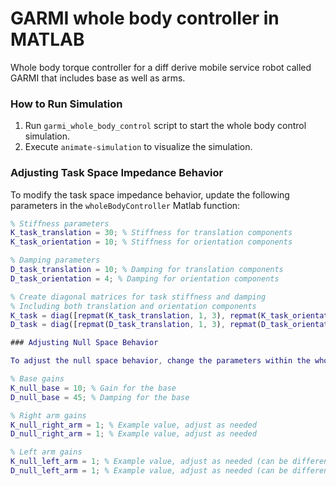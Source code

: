 
# GARMI whole body controller in MATLAB

Whole body torque controller for a diff derive mobile service robot called GARMI that includes base as well as arms. 

### How to Run Simulation

1. Run `garmi_whole_body_control` script to start the whole body control simulation.
2. Execute `animate-simulation` to visualize the simulation.

### Adjusting Task Space Impedance Behavior

To modify the task space impedance behavior, update the following parameters in the `wholeBodyController` Matlab function:

```matlab
% Stiffness parameters
K_task_translation = 30; % Stiffness for translation components
K_task_orientation = 10; % Stiffness for orientation components

% Damping parameters
D_task_translation = 10; % Damping for translation components
D_task_orientation = 4; % Damping for orientation components

% Create diagonal matrices for task stiffness and damping
% Including both translation and orientation components
K_task = diag([repmat(K_task_translation, 1, 3), repmat(K_task_orientation, 1, 3)]);
D_task = diag([repmat(D_task_translation, 1, 3), repmat(D_task_orientation, 1, 3)]);

### Adjusting Null Space Behavior

To adjust the null space behavior, change the parameters within the wholeBodyController Matlab function as shown below:

% Base gains
K_null_base = 10; % Gain for the base
D_null_base = 45; % Damping for the base

% Right arm gains
K_null_right_arm = 1; % Example value, adjust as needed
D_null_right_arm = 1; % Example value, adjust as needed

% Left arm gains
K_null_left_arm = 1; % Example value, adjust as needed (can be different from right arm if desired)
D_null_left_arm = 1; % Example value, adjust as needed (can be different from right arm if desired)

